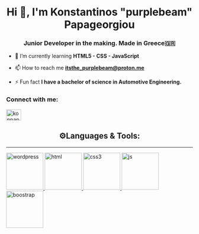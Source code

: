 


<h1 align="center">Hi 👋, I'm Konstantinos "purplebeam" Papageorgiou</h1>
<h3 align="center">Junior Developer in the making. Made in Greece🇬🇷</h3>

- 🌱 I’m currently learning **HTML5 - CSS - JavaScript**

- 📫 How to reach me **itsthe_purplebeam@proton.me**

- ⚡ Fun fact **I have a bachelor of science in Automotive Engineering.**

<h3 align="left">Connect with me:</h3>
<p align="left">
<a href="https://linkedin.com/in/konpapageorgiou" target="blank"><img align="center" src="https://raw.githubusercontent.com/rahuldkjain/github-profile-readme-generator/master/src/images/icons/Social/linked-in-alt.svg" alt="konpapageorgiou" height="30" width="40" /></a>
</p>

<h2 align="center"> ⚙️Languages & Tools:</h2>

---

<p align="left"> <a href="https://www.wordpress.com/" target="_blank" rel="noreferrer"> <img src="https://cdn.jsdelivr.net/gh/devicons/devicon/icons/wordpress/wordpress-plain-wordmark.svg" alt="wordpress" width="100" height="100"/> </a><a href="https://www.w3schools.com/html/" target="_blank" rel="noreferrer"> <img src="https://cdn.jsdelivr.net/gh/devicons/devicon/icons/html5/html5-original.svg" alt="html" width="100" height="100"/> </a><a href="https://www.w3schools.com/css/" target="_blank" rel="noreferrer"> <img src="https://cdn.jsdelivr.net/gh/devicons/devicon/icons/css3/css3-original.svg" alt="css3" width="100" height="100"/> </a><a href="https://www.w3schools.com/js/" target="_blank" rel="noreferrer"> <img src="https://cdn.jsdelivr.net/gh/devicons/devicon/icons/javascript/javascript-original.svg" alt="js" width="100" height="100"/></a><a href="https://www.w3schools.com/bootstrap/" target="_blank" rel="noreferrer"> <img src="https://cdn.jsdelivr.net/gh/devicons/devicon/icons/bootstrap/bootstrap-original-wordmark.svg" alt="boostrap" width="100" height="100"/></a>
 
 

 
